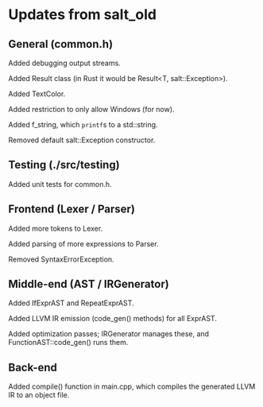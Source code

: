 # Updates from salt_old

## General (common.h)
Added debugging output streams.

Added Result<T> class (in Rust it would be Result<T, salt::Exception>).

Added TextColor.

Added restriction to only allow Windows (for now).

Added f_string, which `printf`s to a std::string.

Removed default salt::Exception constructor.

## Testing (./src/testing)
Added unit tests for common.h.

## Frontend (Lexer / Parser)
Added more tokens to Lexer.

Added parsing of more expressions to Parser.

Removed SyntaxErrorException.

## Middle-end (AST / IRGenerator)
Added IfExprAST and RepeatExprAST. 

Added LLVM IR emission (code_gen() methods) for all ExprAST. 

Added optimization passes; IRGenerator manages these, and FunctionAST::code_gen() runs them.

## Back-end
Added compile() function in main.cpp, which compiles the generated LLVM IR to an object file.






